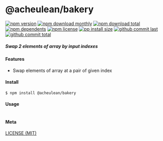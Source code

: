 # @acheulean/bakery

[![npm version][badge-npm-version]][url-npm]
[![npm download monthly][badge-npm-download-monthly]][url-npm]
[![npm download total][badge-npm-download-total]][url-npm]
[![npm dependents][badge-npm-dependents]][url-github]
[![npm license][badge-npm-license]][url-npm]
[![pp install size][badge-pp-install-size]][url-pp]
[![github commit last][badge-github-last-commit]][url-github]
[![github commit total][badge-github-commit-count]][url-github]

[//]: <> (Shields)
[badge-npm-version]: https://flat.badgen.net/npm/v/@acheulean/bakery
[badge-npm-download-monthly]: https://flat.badgen.net/npm/dm/@acheulean/bakery
[badge-npm-download-total]:https://flat.badgen.net/npm/dt/@acheulean/bakery
[badge-npm-dependents]: https://flat.badgen.net/npm/dependents/@acheulean/bakery
[badge-npm-license]: https://flat.badgen.net/npm/license/@acheulean/bakery
[badge-pp-install-size]: https://flat.badgen.net/packagephobia/install/@acheulean/bakery
[badge-github-last-commit]: https://flat.badgen.net/github/last-commit/hoyeungw/vect
[badge-github-commit-count]: https://flat.badgen.net/github/commits/hoyeungw/vect

[//]: <> (Link)
[url-npm]: https://npmjs.org/package/@acheulean/bakery
[url-pp]: https://packagephobia.now.sh/result?prev=@acheulean/bakery
[url-github]: https://github.com/hoyeungw/vect

##### Swap 2 elements of array by input indexes

#### Features
- Swap elements of array at a pair of given index

#### Install
```console
$ npm install @acheulean/bakery
```

#### Usage
```js
```

#### Meta
[LICENSE (MIT)](LICENSE)
